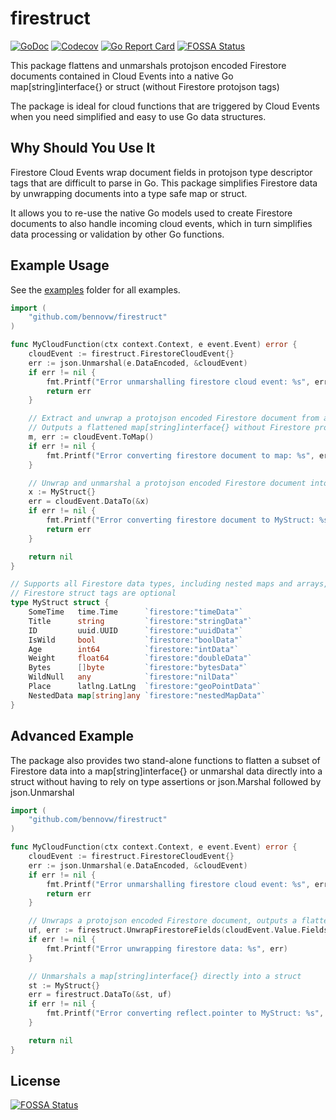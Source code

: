 # firestruct
[![GoDoc](https://img.shields.io/badge/pkg.go.dev-doc-blue)](http://pkg.go.dev/github.com/bennovw/firestruct)
[![Codecov](https://codecov.io/gh/bennovw/firestruct/branch/main/graph/badge.svg?token=MDBGUOQY6P)](https://codecov.io/gh/bennovw/firestruct)
[![Go Report Card](https://goreportcard.com/badge/github.com/bennovw/firestruct)](https://goreportcard.com/report/github.com/bennovw/firestruct)
[![FOSSA Status](https://app.fossa.com/api/projects/git%2Bgithub.com%2Fbennovw%2Ffirestruct.svg?type=shield)](https://app.fossa.com/projects/git%2Bgithub.com%2Fbennovw%2Ffirestruct?ref=badge_shield)

This package flattens and unmarshals protojson encoded Firestore documents contained in Cloud Events into a native Go map[string]interface{} or struct (without Firestore protojson tags)

The package is ideal for cloud functions that are triggered by Cloud Events when you need simplified and easy to use Go data structures.

## Why Should You Use It
Firestore Cloud Events wrap document fields in protojson type descriptor tags that are difficult to parse in Go. This package simplifies Firestore data by unwrapping documents into a type safe map or struct. 

It allows you to re-use the native Go models used to create Firestore documents to also handle incoming cloud events, which in turn simplifies data processing or validation by other Go functions.

## Example Usage
See the [examples](https://github.com/bennovw/firestruct/tree/main/examples) folder for all examples.

```go
import (
    "github.com/bennovw/firestruct"
)

func MyCloudFunction(ctx context.Context, e event.Event) error {
    cloudEvent := firestruct.FirestoreCloudEvent{}
    err := json.Unmarshal(e.DataEncoded, &cloudEvent)
    if err != nil {
        fmt.Printf("Error unmarshalling firestore cloud event: %s", err)
        return err
    }

    // Extract and unwrap a protojson encoded Firestore document from a Cloud Event
    // Outputs a flattened map[string]interface{} without Firestore protojson tags
    m, err := cloudEvent.ToMap()
    if err != nil {
        fmt.Printf("Error converting firestore document to map: %s", err)
    }

    // Unwrap and unmarshal a protojson encoded Firestore document into a struct
    x := MyStruct{}
    err = cloudEvent.DataTo(&x)
    if err != nil {
        fmt.Printf("Error converting firestore document to MyStruct: %s", err)
        return err
    }

    return nil
}

// Supports all Firestore data types, including nested maps and arrays,
// Firestore struct tags are optional
type MyStruct struct {
    SomeTime   time.Time      `firestore:"timeData"`
    Title      string         `firestore:"stringData"`
    ID         uuid.UUID      `firestore:"uuidData"`
    IsWild     bool           `firestore:"boolData"`
    Age        int64          `firestore:"intData"`
    Weight     float64        `firestore:"doubleData"`
    Bytes      []byte         `firestore:"bytesData"`
    WildNull   any            `firestore:"nilData"`
    Place      latlng.LatLng  `firestore:"geoPointData"`
    NestedData map[string]any `firestore:"nestedMapData"`
}
```

## Advanced Example
The package also provides two stand-alone functions to flatten a subset of Firestore data into a map[string]interface{} or unmarshal data directly into a struct without having to rely on type assertions or json.Marshal followed by json.Unmarshal
```go
import (
    "github.com/bennovw/firestruct"
)

func MyCloudFunction(ctx context.Context, e event.Event) error {
    cloudEvent := firestruct.FirestoreCloudEvent{}
    err := json.Unmarshal(e.DataEncoded, &cloudEvent)
    if err != nil {
        fmt.Printf("Error unmarshalling firestore cloud event: %s", err)
        return err
    }

    // Unwraps a protojson encoded Firestore document, outputs a flattened map[string]interface{}
    uf, err := firestruct.UnwrapFirestoreFields(cloudEvent.Value.Fields)
    if err != nil {
        fmt.Printf("Error unwrapping firestore data: %s", err)
    }

    // Unmarshals a map[string]interface{} directly into a struct
    st := MyStruct{}
    err = firestruct.DataTo(&st, uf)
    if err != nil {
        fmt.Printf("Error converting reflect.pointer to MyStruct: %s", err)
    }

    return nil
}
```

## License
[![FOSSA Status](https://app.fossa.com/api/projects/git%2Bgithub.com%2Fbennovw%2Ffirestruct.svg?type=large)](https://app.fossa.com/projects/git%2Bgithub.com%2Fbennovw%2Ffirestruct?ref=badge_large)
